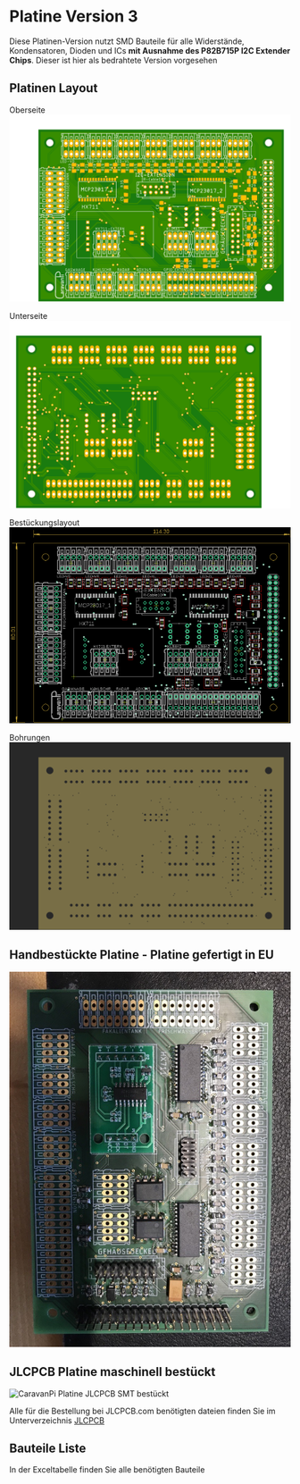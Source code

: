 # Platine Version 3

Diese Platinen-Version nutzt SMD Bauteile für alle Widerstände, Kondensatoren, Dioden und ICs **mit Ausnahme des P82B715P I2C Extender Chips**. Dieser ist hier als bedrahtete Version vorgesehen

## Platinen Layout
Oberseite  
![CaravanPi Platine V3 Oberseite](https://github.com/spitzlbergerj/CaravanPi/raw/master/circuit-board/V3/CaravanPi-Platine-V3-Oberseite.png)  

Unterseite  
![CaravanPi Platine V3 Unterseite](https://github.com/spitzlbergerj/CaravanPi/raw/master/circuit-board/V3/CaravanPi-Platine-V3-Unterseite.png)  

Bestückungslayout  
![CaravanPi Platine V3 Bestückungslayout](https://github.com/spitzlbergerj/CaravanPi/raw/master/circuit-board/V3/CaravanPi-Platine-V3-Layout1.png)  

Bohrungen  
![CaravanPi Platine V3 Bohrungen](https://github.com/spitzlbergerj/CaravanPi/raw/master/circuit-board/V3/CaravanPi-Platine-V3-Bohrungen.png)  


## Handbestückte Platine - Platine gefertigt in EU

![CaravanPi Platine V3 EU per Hand bestückt](https://github.com/spitzlbergerj/CaravanPi/raw/master/circuit-board/V3/CaravanPi-Platine-V3-EU-SMD-bestueckt.jpg)  

## JLCPCB Platine maschinell bestückt

![CaravanPi Platine JLCPCB SMT bestückt](https://github.com/spitzlbergerj/CaravanPi/raw/master/images/doku/CaravanPiPlatineJLCPCB1.png)  

Alle für die Bestellung bei JLCPCB.com benötigten dateien finden Sie im Unterverzeichnis [JLCPCB](JLCPCB)

## Bauteile Liste
In der Exceltabelle finden Sie alle benötigten Bauteile

